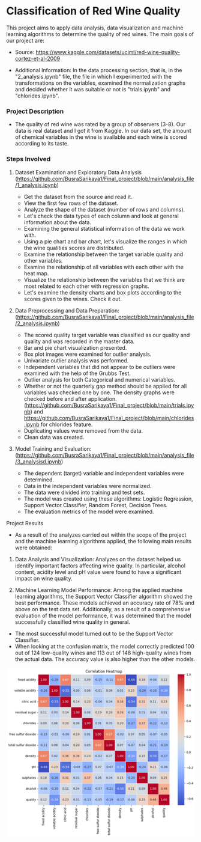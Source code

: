 # Classification of Red Wine Quality

This project aims to apply data analysis, data visualization and machine learning algorithms to determine the quality of red wines. The main goals of our project are:

- Source: https://www.kaggle.com/datasets/uciml/red-wine-quality-cortez-et-al-2009
          
- Additional Information: In the data processing section, that is, in the "2_analysis.ipynb" file, the file in which I experimented with the transformations on the variables, examined the normalization graphs and decided whether it was suitable or not is "trials.ipynb" and "chlorides.ipynb".

### Project Description

- The quality of red wine was rated by a group of observers (3-8). Our data is real dataset and I got it from Kaggle. In our data set, the amount of chemical variables in the wine is available and each wine is scored according to its taste.

### Steps Involved
1. Dataset Examination and Exploratory Data Analysis (https://github.com/BusraSarikaya1/Final_project/blob/main/analysis_file/1_analysis.ipynb)
	 - Get the dataset from the source and read it.
     - View the first few rows of the dataset.
     - Analyze the shape of the dataset (number of rows and columns).
     - Let's check the data types of each column and look at general information about the data.
	 - Examining the general statistical information of the data we work with.
	 - Using a pie chart and bar chart, let's visualize the ranges in which the wine qualities scores are distributed.
	 - Examine the relationship between the target variable quality and other variables.
	 - Examine the relationship of all variables with each other with the heat map.
	 - Visualize the relationship between the variables that we think are most related to each other with regression graphs.
	 - Let's examine the density charts and box plots according to the scores given to the wines. Check it out.


2. Data Preprocessing and Data Preparation:(https://github.com/BusraSarikaya1/Final_project/blob/main/analysis_file/2_analysis.ipynb)
     - The scored quality target variable was classified as our quality and quality and was recorded in the master data.
	 - Bar and pie chart visualization presented.
	 - Box plot images were examined for outlier analysis.
	 - Univariate outlier analysis was performed.
	 - Independent variables that did not appear to be outliers were examined with the help of the Grubbs Test.
	 - Outlier analysis for both Categorical and numerical variables.
	 - Whether or not the quarterly gap method should be applied for all variables was checked one by one. The density graphs were checked before and after application.(https://github.com/BusraSarikaya1/Final_project/blob/main/trials.ipynb) and https://github.com/BusraSarikaya1/Final_project/blob/main/chlorides.ipynb for chlorides feature.
	 - Duplicating values were removed from the data.
	 - Clean data was created.


3. Model Training and Evaluation:(https://github.com/BusraSarikaya1/Final_project/blob/main/analysis_file/3_analysisd.ipynb)
     - The dependent (target) variable and independent variables were determined.
	 - Data in the independent variables were normalized.
	 - The data were divided into training and test sets.
	 - The model was created using these algorithms: Logistic Regression, Support Vector Classifier, Random Forest, Decision Trees.
	 - The evaluation metrics of the model were examined.

Project Results

- As a result of the analyzes carried out within the scope of the project and the machine learning algorithms applied, the following main results were obtained:

1) Data Analysis and Visualization: Analyzes on the dataset helped us identify important factors affecting wine quality. In particular, alcohol content, acidity level and pH value were found to have a significant impact on wine quality.

2) Machine Learning Model Performance: Among the applied machine learning algorithms, the Support Vector Classifier algorithm showed the best performance. These models achieved an accuracy rate of 78% and above on the test data set. Additionally, as a result of a comprehensive evaluation of the model performance, it was determined that the model successfully classified wine quality in general.
- The most successful model turned out to be the Support Vector Classifier.
- When looking at the confusion matrix, the model correctly predicted 100 out of 124 low-quality wines and 113 out of 148 high-quality wines from the actual data. The accuracy value is also higher than the other models.

![alt text](image.png)





